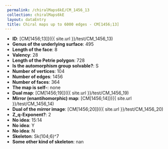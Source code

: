 ```yaml
--- 
 permalink: /chiralMaps6kE/CM_1456_13 
 collection: chiralMaps6kE
 layout: dataEntry
 title: Chiral maps up to 6000 edges - CM[1456;13]
---
```


- **ID**: [CM[1456;13]]({{ site.url }}/test/CM_1456_13)
- **Genus of the underlying surface**: 495
- **Length of the face**: 8
- **Valency**: 28
- **Length of the Petrie polygon**: 728
- **Is the automorphism group solvable?**: S
- **Number of vertices**: 104
- **Number of edges**: 1456
- **Number of faces**: 364
- **The map is self-**: none
- **Dual map**: [CM[1456;19]]({{ site.url }}/test/CM_1456_19)
- **Mirror (enantihomorphic) map**: [CM[1456;14]]({{ site.url }}/test/CM_1456_14)
- **Dual of the mirror image**: [CM[1456;20]]({{ site.url }}/test/CM_1456_20)
- **Z_q-Exponent?**: 2
- **No idea**:  15:14
- **No idea**: Y
- **No idea**: N
- **Skeleton**: Sk(104;6)^7
- **Some other kind of skeleton**: nan
